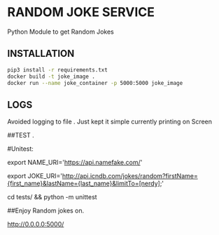 # RANDOM JOKE SERVICE
Python Module to get Random Jokes

## INSTALLATION

```bash
pip3 install -r requirements.txt
docker build -t joke_image .
docker run --name joke_container -p 5000:5000 joke_image
```

## LOGS
Avoided logging to file . Just kept it simple currently printing on Screen  

##TEST . 

#Unitest:

export NAME_URI='https://api.namefake.com/'

export JOKE_URI='http://api.icndb.com/jokes/random?firstName={first_name}&lastName={last_name}&limitTo=[nerdy];'

cd tests/ &&  python -m unittest  


##Enjoy Random jokes on. 


http://0.0.0.0:5000/
